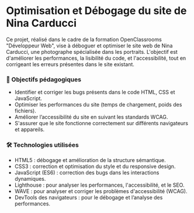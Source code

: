 # Optimisation et Débogage du site de Nina Carducci
Ce projet, réalisé dans le cadre de la formation OpenClassrooms "Développeur Web", vise à déboguer et optimiser le site web de Nina Carducci, une photographe spécialisée dans les portraits. L'objectif est d'améliorer les performances, la lisibilité du code, et l'accessibilité, tout en corrigeant les erreurs présentes dans le site existant.

### 📖 Objectifs pédagogiques
- Identifier et corriger les bugs présents dans le code HTML, CSS et JavaScript.
- Optimiser les performances du site (temps de chargement, poids des fichiers).
- Améliorer l’accessibilité du site en suivant les standards WCAG.
- S'assurer que le site fonctionne correctement sur différents navigateurs et appareils.

### 🛠️ Technologies utilisées
- HTML5 : débogage et amélioration de la structure sémantique.
- CSS3 : correction et optimisation du style et du responsive design.
- JavaScript (ES6) : correction des bugs dans les interactions dynamiques.
- Lighthouse : pour analyser les performances, l'accessibilité, et le SEO.
- WAVE : pour analyser et corriger les problèmes d'accessibilité (WCAG).
- DevTools des navigateurs : pour le débogage et l’analyse des performances.
